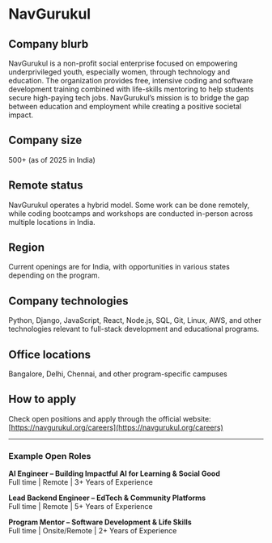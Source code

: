 # NavGurukul

## Company blurb

NavGurukul is a non-profit social enterprise focused on empowering underprivileged youth, especially women, through technology and education. The organization provides free, intensive coding and software development training combined with life-skills mentoring to help students secure high-paying tech jobs. NavGurukul’s mission is to bridge the gap between education and employment while creating a positive societal impact.

## Company size

500+ (as of 2025 in India)

## Remote status

NavGurukul operates a hybrid model. Some work can be done remotely, while coding bootcamps and workshops are conducted in-person across multiple locations in India.

## Region

Current openings are for India, with opportunities in various states depending on the program.

## Company technologies

Python, Django, JavaScript, React, Node.js, SQL, Git, Linux, AWS, and other technologies relevant to full-stack development and educational programs.

## Office locations

Bangalore, Delhi, Chennai, and other program-specific campuses

## How to apply

Check open positions and apply through the official website: [https://navgurukul.org/careers](https://navgurukul.org/careers)

---

### Example Open Roles

**AI Engineer – Building Impactful AI for Learning & Social Good**  
Full time | Remote | 3+ Years of Experience  

**Lead Backend Engineer – EdTech & Community Platforms**  
Full time | Remote | 5+ Years of Experience  

**Program Mentor – Software Development & Life Skills**  
Full time | Onsite/Remote | 2+ Years of Experience
